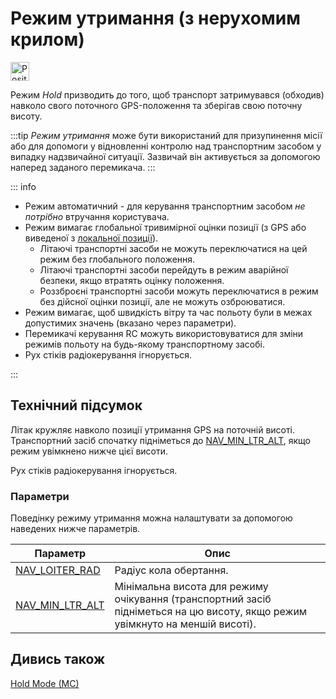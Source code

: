 # Режим утримання (з нерухомим крилом)

<img src="../../assets/site/position_fixed.svg" title="Position fix required (e.g. GPS)" width="30px" />

Режим _Hold_ призводить до того, щоб транспорт затримувався (обходив) навколо свого поточного GPS-положення та зберігав свою поточну висоту.

:::tip
_Режим утримання_ може бути використаний для призупинення місії або для допомоги у відновленні контролю над транспортним засобом у випадку надзвичайної ситуації. Зазвичай він активується за допомогою наперед заданого перемикача.
:::

::: info

- Режим автоматичний - для керування транспортним засобом _не потрібно_ втручання користувача.
- Режим вимагає глобальної тривимірної оцінки позиції (з GPS або виведеної з [локальної позиції](../ros/external_position_estimation.md#enabling-auto-modes-with-a-local-position)).
  - Літаючі транспортні засоби не можуть переключатися на цей режим без глобального положення.
  - Літаючі транспортні засоби перейдуть в режим аварійної безпеки, якщо втратять оцінку положення.
  - Роззброєні транспортні засоби можуть переключатися в режим без дійсної оцінки позиції, але не можуть озброюватися.
- Режим вимагає, щоб швидкість вітру та час польоту були в межах допустимих значень (вказано через параметри).
- Перемикачі керування RC можуть використовуватися для зміни режимів польоту на будь-якому транспортному засобі.
- Рух стіків радіокерування ігнорується.

<!-- https://github.com/PX4/PX4-Autopilot/blob/release/1.15/src/modules/commander/ModeUtil/mode_requirements.cpp -->

:::

## Технічний підсумок

Літак кружляє навколо позиції утримання GPS на поточній висоті. Транспортний засіб спочатку підніметься до [NAV_MIN_LTR_ALT](#NAV_MIN_LTR_ALT), якщо режим увімкнено нижче цієї висоти.

Рух стіків радіокерування ігнорується.

### Параметри

Поведінку режиму утримання можна налаштувати за допомогою наведених нижче параметрів.

| Параметр                                                                                                | Опис                                                                                                                          |
| ------------------------------------------------------------------------------------------------------- | ----------------------------------------------------------------------------------------------------------------------------- |
| [NAV_LOITER_RAD](../advanced_config/parameter_reference.md#NAV_LOITER_RAD)                            | Радіус кола обертання.                                                                                                        |
| <a id="NAV_MIN_LTR_ALT"></a>[NAV_MIN_LTR_ALT](../advanced_config/parameter_reference.md#NAV_MIN_LTR_ALT) | Мінімальна висота для режиму очікування (транспортний засіб підніметься на цю висоту, якщо режим увімкнуто на меншій висоті). |

## Дивись також

[Hold Mode (MC)](../flight_modes_mc/hold.md)

<!-- this maps to AUTO_LOITER in flight mode state machine -->
